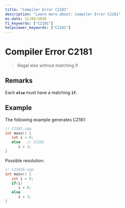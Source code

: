 ```yaml
---
title: "Compiler Error C2181"
description: "Learn more about: Compiler Error C2181"
ms.date: 11/04/2016
f1_keywords: ["C2181"]
helpviewer_keywords: ["C2181"]
---
```

# Compiler Error C2181

> illegal else without matching if

## Remarks

Each **`else`** must have a matching **`if`**.

## Example

The following example generates C2181:

```cpp
// C2181.cpp
int main() {
   int i = 0;
   else   // C2181
      i = 1;
}
```

Possible resolution:

```cpp
// C2181b.cpp
int main() {
   int i = 0;
   if(i)
      i = 0;
   else
      i = 1;
}
```
